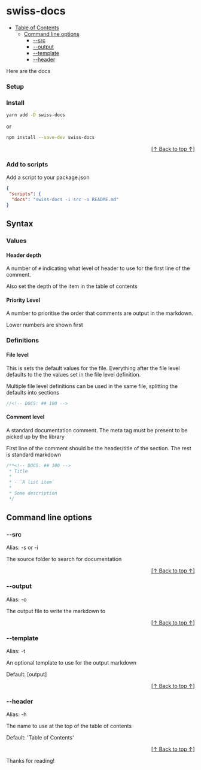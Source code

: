 # swiss-docs

<!-- DOCS: TOC START -->

  - [Table of Contents](#)
    - [Command line options](#command-line-options)
      - [--src](#src)
      - [--output](#output)
      - [--template](#template)
      - [--header](#header)

<!-- DOCS: TOC END -->

Here are the docs

### Setup

### Install

```bash
yarn add -D swiss-docs
```

or

```bash
npm install --save-dev swiss-docs
```

<p style="text-align: right" align="right"><a href="#"> [↑ Back to top ↑] </a></p>

### Add to scripts

Add a script to your package.json

```json
{
 "scripts": {
  "docs": "swiss-docs -i src -o README.md"
}
```

## Syntax

### Values

#### Header depth

A number of `#` indicating what level of header to use for the first line of the comment.

Also set the depth of the item in the table of contents

#### Priority Level

A number to prioritise the order that comments are output in the markdown.

Lower numbers are shown first

### Definitions

#### File level

This is sets the default values for the file. Everything after the file level defaults to the the values set in the file level definition.

Multiple file level definitions can be used in the same file, splitting the defaults into sections

```typescript
//<!-- DOCS: ## 100 -->
```

#### Comment level

A standard documentation comment. The meta tag must be present to be picked up by the library

First line of the comment should be the header/title of the section. The rest is standard markdown

```typescript
/**<!-- DOCS: ## 100 -->
 * Title
 *
 * - `A list item`
 *
 * Some description
 */
```

<!-- DOCS: MAIN START -->

## Command line options

### --src
Alias: -s or -i

The source folder to search for documentation

<p style="text-align: right" align="right"><a href="#"> [↑ Back to top ↑] </a></p>

### --output
Alias: -o

The output file to write the markdown to

<p style="text-align: right" align="right"><a href="#"> [↑ Back to top ↑] </a></p>

### --template
Alias: -t

An optional template to use for the output markdown

Default: [output]

<p style="text-align: right" align="right"><a href="#"> [↑ Back to top ↑] </a></p>

### --header
Alias: -h

The name to use at the top of the table of contents

Default: 'Table of Contents'

<p style="text-align: right" align="right"><a href="#"> [↑ Back to top ↑] </a></p>

<!-- DOCS: MAIN END -->

Thanks for reading!

